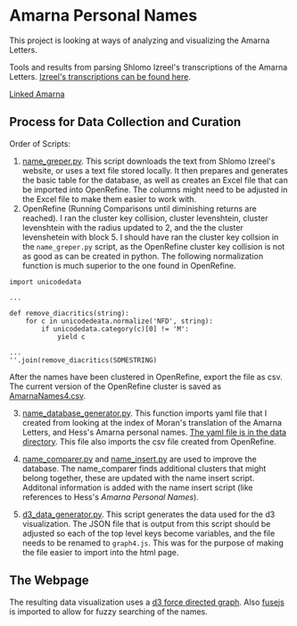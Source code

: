 # Amarna Personal Names

This project is looking at ways of analyzing and visualizing the Amarna
Letters.

 
Tools and results from parsing Shlomo Izreel's transcriptions of the Amarna
Letters. [Izreel's transcriptions can be found
here](https://www.tau.ac.il/humanities/semitic/amarna.html). 


[Linked Amarna](site/index.html)


## Process for Data Collection and Curation

Order of Scripts:
1. [name_greper.py](scripts/name_greper.py). This script downloads the text
   from Shlomo Izreel's website, or uses a text file stored locally. It then
prepares and generates the basic table for the database, as well as creates an
Excel file that can be imported into OpenRefine. The columns might need to be
adjusted in the Excel file to make them easier to work with.
2. OpenRefine (Running Comparisons until diminishing returns are reached). I
   ran the cluster key collision, cluster levenshtein, cluster levenshtein
with the radius updated to 2, and the the cluster levenshetein with block 5.
I should have ran the cluster key collsion in the `name_greper.py` script, as
the OpenRefine cluster key collision is not as good as can be created in
python. The following normalization function is much superior to the one found
in OpenRefine. 
```
import unicodedata 

...

def remove_diacritics(string):
    for c in unicodedeata.normalize('NFD', string):
        if unicodedata.category(c)[0] != 'M':
            yield c 

...
''.join(remove_diacritics(SOMESTRING)
```
After the names have been clustered in OpenRefine, export the file as csv. The
current version of the OpenRefine cluster is saved as
[AmarnaNames4.csv](data/AmarnaNames4.csv).

3. [name_database_generator.py](scripts/name_database_generator.py). This
   function imports yaml file that I created from looking at the index
of Moran's translation of the Amarna Letters, and Hess's Amarna personal
names. [The yaml file is in the data directory](data/WPACV.yml). This file
also imports the csv file created from OpenRefine.

4. [name_comparer.py](scripts/name_comparer.py) and
   [name_insert.py](scripts/name_insert.py) are used to improve the
database. The name_comparer finds additional clusters that might belong
together, these are updated with the name insert script. Additonal information
is added with the name insert script (like references to Hess's _Amarna
Personal Names_). 

5. [d3_data_generator.py](scripts/d3_data_generator.py). This script generates
   the data used for the d3 visualization. The JSON file that is output from
this script should be adjusted so each of the top level keys become variables,
and the file needs to be renamed to `graph4.js`. This was for the purpose of
making the file easier to import into the html page.


## The Webpage 

The resulting data visualization uses a [d3 force directed
graph](https://github.com/d3/d3-force). Also [fusejs](https://fusejs.io/) is
imported to allow for fuzzy searching of the names. 
